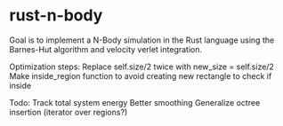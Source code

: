 # rust-n-body
Goal is to implement a N-Body simulation in the Rust language using the Barnes-Hut algorithm and velocity verlet integration.

Optimization steps:
Replace self.size/2 twice with new_size = self.size/2
Make inside_region function to avoid creating new rectangle to check if inside

Todo:
Track total system energy
Better smoothing
Generalize octree insertion (iterator over regions?)
